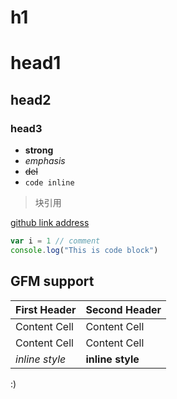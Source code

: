 # h1

head1
===

head2
---

### head3 ###

- **strong**
- *emphasis*
- ~~del~~
- `code inline`

> 块引用

[github link address](https://github.com/chunpu/markdown2confluence)

```javascript
var i = 1 // comment
console.log("This is code block")
```

## GFM support

First Header  | Second Header
------------- | -------------
Content Cell  | Content Cell
Content Cell  | Content Cell
*inline style* | **inline style**

:)
